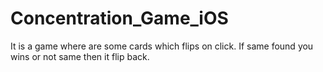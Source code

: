 # Concentration_Game_iOS
It is a game where are some cards which flips on click. If same found you wins or not same then it flip back.
